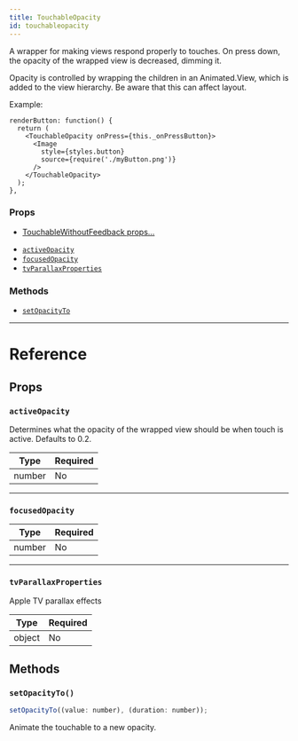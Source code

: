 ```yaml
---
title: TouchableOpacity
id: touchableopacity
---
```


A wrapper for making views respond properly to touches. On press down, the opacity of the wrapped view is decreased, dimming it.

Opacity is controlled by wrapping the children in an Animated.View, which is added to the view hierarchy. Be aware that this can affect layout.

Example:

```
renderButton: function() {
  return (
    <TouchableOpacity onPress={this._onPressButton}>
      <Image
        style={styles.button}
        source={require('./myButton.png')}
      />
    </TouchableOpacity>
  );
},
```

### Props

- [TouchableWithoutFeedback props...](touchablewithoutfeedback.md#props)

* [`activeOpacity`](touchableopacity.md#activeopacity)
* [`focusedOpacity`](touchableopacity.md#focusedopacity)
* [`tvParallaxProperties`](touchableopacity.md#tvparallaxproperties)

### Methods

- [`setOpacityTo`](touchableopacity.md#setopacityto)

---

# Reference

## Props

### `activeOpacity`

Determines what the opacity of the wrapped view should be when touch is active. Defaults to 0.2.

| Type   | Required |
| ------ | -------- |
| number | No       |

---

### `focusedOpacity`

| Type   | Required |
| ------ | -------- |
| number | No       |

---

### `tvParallaxProperties`

Apple TV parallax effects

| Type   | Required |
| ------ | -------- |
| object | No       |

## Methods

### `setOpacityTo()`

```jsx
setOpacityTo((value: number), (duration: number));
```

Animate the touchable to a new opacity.
